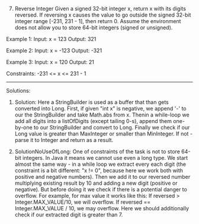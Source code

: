 7. Reverse Integer
Given a signed 32-bit integer x, return x with its digits reversed. If reversing x causes the value to go outside the signed 32-bit integer range [-231, 231 - 1], then return 0.
Assume the environment does not allow you to store 64-bit integers (signed or unsigned).


Example 1:
Input: x = 123
Output: 321

Example 2:
Input: x = -123
Output: -321

Example 3:
Input: x = 120
Output: 21


Constraints:
-231 <= x <= 231 - 1

--------------------------------------------------------------------------------------------------------------------------
Solutions:
1. Solution:
Here a StringBuilder is used as a buffer that than gets converted into Long. 
First, if given "int x" is negative, we append '-' to our the StringBuilder and take Math.abs from x.
Thenin a while-loop we add all digits into a listOfDigits (except tailing 0-s), append them one-by-one to our StringBuilder and convert to Long.
Finally we check if our Long value is greater than MaxInteger or smaller than MinInteger. If not - parse it to Integer and return as a result.

2. SolutionNoUseOfLong:
One of constraints of the task is not to store 64-bit integers. In Java it means we cannot use even a long type.
We start almost the same way - in a while loop we extract every each digit (the constraint is a bit different: "x != 0", because here we work both with positive and negative numbers).
Then we add it to our reversed number multiplying existing result by 10 and adding a new digit (positive or negative). 
But before doing it we check if there is a potential danger to overflow. For example, for max value it works like this:
If reversed > Integer.MAX_VALUE/10, we will overflow.
If reversed == Integer.MAX_VALUE / 10, we may overflow. Here we should additionally check if our extracted digit is greater than 7.